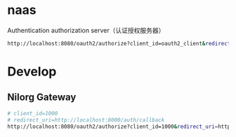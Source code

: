 # naas
Authentication authorization server（认证授权服务器）

```bash
http://localhost:8080/oauth2/authorize?client_id=oauth2_client&redirect_uri=http://localhost/callback&response_type=code&state=somestate&scope=read_write
```

# Develop
## Nilorg Gateway

```bash
# client_id=1000
# redirect_uri=http://localhost:8000/auth/callback
http://localhost:8080/oauth2/authorize?client_id=1000&redirect_uri=http://dev.wohuitao.vip:8000/auth/callback&response_type=code&state=somestate&scope=read_write
```
